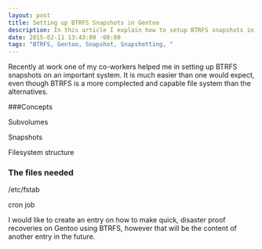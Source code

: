 ```yaml
---
layout: post
title: Setting up BTRFS Snapshots in Gentoo
description: In this article I explain how to setup BTRFS snapshots in order to make file backups.
date: 2015-02-11 13:43:09 -08:00
tags: "BTRFS, Gentoo, Snapshot, Snapshotting, "
---
```


Recently at work one of my co-workers helped me in setting up BTRFS snapshots on an important system. It is much easier than one would expect, even though BTRFS is a more complected and capable file system than the alternatives.

###Concepts

Subvolumes

Snapshots

Filesystem structure

### The files needed

/etc/fstab

cron job


I would like to create an entry on how to make quick, disaster proof recoveries on Gentoo using BTRFS, however that will be the content of another entry in the future.